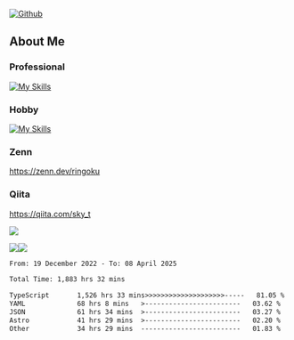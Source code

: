 [![Github](https://img.shields.io/github/followers/skyt-a?label=Follow&style=social)](https://github.com/skyt-a)

## About Me
### Professional
[![My Skills](https://skillicons.dev/icons?i=react,ts,js,nodejs,java,graphql,firebase,githubactions&theme=light)](https://skillicons.dev)
### Hobby
[![My Skills](https://skillicons.dev/icons?i=unity,rust,py&theme=light)](https://skillicons.dev)

### Zenn
https://zenn.dev/ringoku
### Qiita
https://qiita.com/sky_t


![](https://github-profile-summary-cards.vercel.app/api/cards/profile-details?username=skyt-a&theme=default)

![](https://github-profile-summary-cards.vercel.app/api/cards/repos-per-language?username=skyt-a&theme=default)![](https://github-profile-summary-cards.vercel.app/api/cards/stats?username=RinGoku&theme=default)

<!--START_SECTION:waka-->

```txt
From: 19 December 2022 - To: 08 April 2025

Total Time: 1,883 hrs 32 mins

TypeScript       1,526 hrs 33 mins>>>>>>>>>>>>>>>>>>>>-----   81.05 %
YAML             68 hrs 8 mins   >------------------------   03.62 %
JSON             61 hrs 34 mins  >------------------------   03.27 %
Astro            41 hrs 29 mins  >------------------------   02.20 %
Other            34 hrs 29 mins  -------------------------   01.83 %
```

<!--END_SECTION:waka-->
